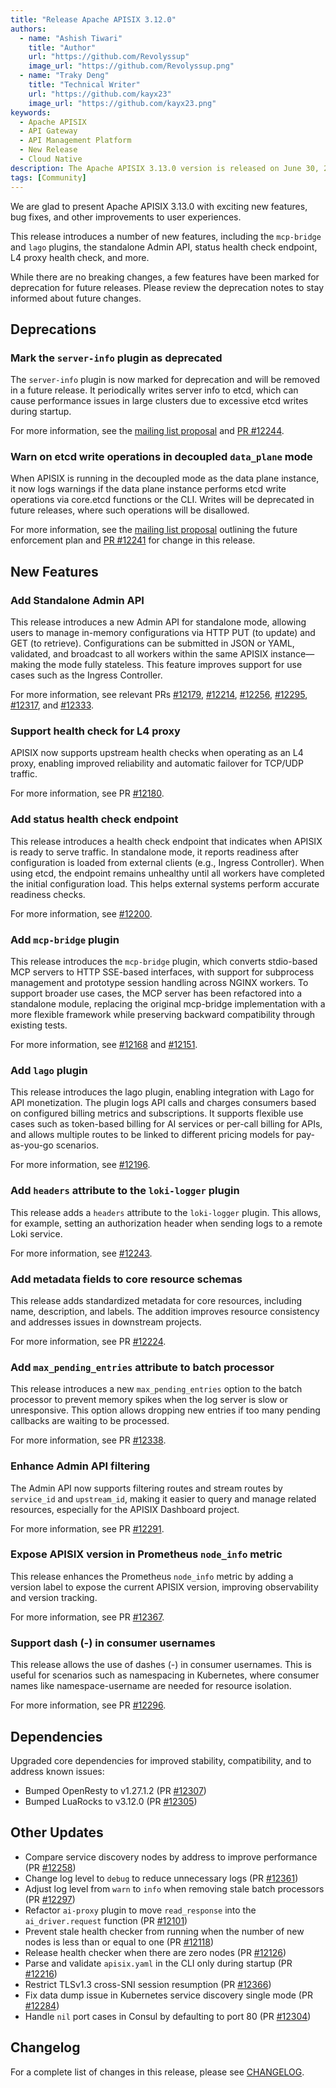 ```yaml
---
title: "Release Apache APISIX 3.12.0"
authors:
  - name: "Ashish Tiwari"
    title: "Author"
    url: "https://github.com/Revolyssup"
    image_url: "https://github.com/Revolyssup.png"
  - name: "Traky Deng"
    title: "Technical Writer"
    url: "https://github.com/kayx23"
    image_url: "https://github.com/kayx23.png"
keywords:
  - Apache APISIX
  - API Gateway
  - API Management Platform
  - New Release
  - Cloud Native
description: The Apache APISIX 3.13.0 version is released on June 30, 2025. This release includes a few changes, new features, bug fixes, and other improvements to user experiences.
tags: [Community]
---
```


We are glad to present Apache APISIX 3.13.0 with exciting new features, bug fixes, and other improvements to user experiences.

<!--truncate-->

This release introduces a number of new features, including the `mcp-bridge` and `lago` plugins, the standalone Admin API, status health check endpoint, L4 proxy health check, and more.

While there are no breaking changes, a few features have been marked for deprecation for future releases. Please review the deprecation notes to stay informed about future changes.

## Deprecations

### Mark the `server-info` plugin as deprecated

The `server-info` plugin is now marked for deprecation and will be removed in a future release. It periodically writes server info to etcd, which can cause performance issues in large clusters due to excessive etcd writes during startup.

For more information, see the [mailing list proposal](https://lists.apache.org/thread/nrwqo1gbc0z4z48fkb8dd4rn0trnfnz9) and [PR #12244](https://github.com/apache/apisix/pull/12244).

### Warn on etcd write operations in decoupled `data_plane` mode

When APISIX is running in the decoupled mode as the data plane instance, it now logs warnings if the data plane instance performs etcd write operations via core.etcd functions or the CLI. Writes will be deprecated in future releases, where such operations will be disallowed.

For more information, see the [mailing list proposal](https://lists.apache.org/thread/gfsooqm4cz6cx2sh7htmqgwlml5kggm2) outlining the future enforcement plan and [PR #12241](https://github.com/apache/apisix/pull/12241) for change in this release.

## New Features

### Add Standalone Admin API

This release introduces a new Admin API for standalone mode, allowing users to manage in-memory configurations via HTTP PUT (to update) and GET (to retrieve). Configurations can be submitted in JSON or YAML, validated, and broadcast to all workers within the same APISIX instance—making the mode fully stateless. This feature improves support for use cases such as the Ingress Controller.

For more information, see relevant PRs [#12179](https://github.com/apache/apisix/pull/12179), [#12214](https://github.com/apache/apisix/pull/12214), [#12256](https://github.com/apache/apisix/pull/12256), [#12295](https://github.com/apache/apisix/pull/12295), [#12317](https://github.com/apache/apisix/pull/12317), and [#12333](https://github.com/apache/apisix/pull/12333).

### Support health check for L4 proxy

APISIX now supports upstream health checks when operating as an L4 proxy, enabling improved reliability and automatic failover for TCP/UDP traffic.

For more information, see PR [#12180](https://github.com/apache/apisix/pull/12180).

### Add status health check endpoint

This release introduces a health check endpoint that indicates when APISIX is ready to serve traffic. In standalone mode, it reports readiness after configuration is loaded from external clients (e.g., Ingress Controller). When using etcd, the endpoint remains unhealthy until all workers have completed the initial configuration load. This helps external systems perform accurate readiness checks.

For more information, see [#12200](https://github.com/apache/apisix/pull/12200).

### Add `mcp-bridge` plugin

This release introduces the `mcp-bridge` plugin, which converts stdio-based MCP servers to HTTP SSE-based interfaces, with support for subprocess management and prototype session handling across NGINX workers. To support broader use cases, the MCP server has been refactored into a standalone module, replacing the original mcp-bridge implementation with a more flexible framework while preserving backward compatibility through existing tests.

For more information, see [#12168](https://github.com/apache/apisix/pull/12168) and [#12151](https://github.com/apache/apisix/pull/12151).

### Add `lago` plugin  

This release introduces the lago plugin, enabling integration with Lago for API monetization. The plugin logs API calls and charges consumers based on configured billing metrics and subscriptions. It supports flexible use cases such as token-based billing for AI services or per-call billing for APIs, and allows multiple routes to be linked to different pricing models for pay-as-you-go scenarios.

For more information, see [#12196](https://github.com/apache/apisix/pull/12196).

### Add `headers` attribute to the `loki-logger` plugin

This release adds a `headers` attribute to the `loki-logger` plugin. This allows, for example, setting an authorization header when sending logs to a remote Loki service.

For more information, see [#12243](https://github.com/apache/apisix/pull/12243).

### Add metadata fields to core resource schemas

This release adds standardized metadata for core resources, including name, description, and labels. The addition improves resource consistency and addresses issues in downstream projects.

For more information, see PR [#12224](https://github.com/apache/apisix/pull/12224).

### Add `max_pending_entries` attribute to batch processor

This release introduces a new `max_pending_entries` option to the batch processor to prevent memory spikes when the log server is slow or unresponsive. This option allows dropping new entries if too many pending callbacks are waiting to be processed.

For more information, see PR [#12338](https://github.com/apache/apisix/pull/12338).

### Enhance Admin API filtering

The Admin API now supports filtering routes and stream routes by `service_id` and `upstream_id`, making it easier to query and manage related resources, especially for the APISIX Dashboard project.

For more information, see PR [#12291](https://github.com/apache/apisix/pull/12291).

### Expose APISIX version in Prometheus `node_info` metric

This release enhances the Prometheus `node_info` metric by adding a version label to expose the current APISIX version, improving observability and version tracking.

For more information, see PR [#12367](https://github.com/apache/apisix/pull/12367).

### Support dash (-) in consumer usernames

This release allows the use of dashes (-) in consumer usernames. This is useful for scenarios such as namespacing in Kubernetes, where consumer names like namespace-username are needed for resource isolation.

For more information, see PR [#12296](https://github.com/apache/apisix/pull/12296).

## Dependencies

Upgraded core dependencies for improved stability, compatibility, and to address known issues:

- Bumped OpenResty to v1.27.1.2 (PR [#12307](https://github.com/apache/apisix/pull/12307))
- Bumped LuaRocks to v3.12.0 (PR [#12305](https://github.com/apache/apisix/pull/12305))

## Other Updates

- Compare service discovery nodes by address to improve performance (PR [#12258](https://github.com/apache/apisix/pull/12258))
- Change log level to `debug` to reduce unnecessary logs (PR [#12361](https://github.com/apache/apisix/pull/12361))
- Adjust log level from `warn` to `info` when removing stale batch processors (PR [#12297](https://github.com/apache/apisix/pull/12297))
- Refactor `ai-proxy` plugin to move `read_response` into the `ai_driver.request` function (PR [#12101](https://github.com/apache/apisix/pull/12101))
- Prevent stale health checker from running when the number of new nodes is less than or equal to one (PR [#12118](https://github.com/apache/apisix/pull/12118))
- Release health checker when there are zero nodes (PR [#12126](https://github.com/apache/apisix/pull/12126))
- Parse and validate `apisix.yaml` in the CLI only during startup (PR [#12216](https://github.com/apache/apisix/pull/12216))
- Restrict TLSv1.3 cross-SNI session resumption (PR [#12366](https://github.com/apache/apisix/pull/12366))
- Fix data dump issue in Kubernetes service discovery single mode (PR [#12284](https://github.com/apache/apisix/pull/12284))
- Handle `nil` port cases in Consul by defaulting to port 80 (PR [#12304](https://github.com/apache/apisix/pull/12304))

## Changelog

For a complete list of changes in this release, please see [CHANGELOG](https://github.com/apache/apisix/blob/master/CHANGELOG.md#3130).
